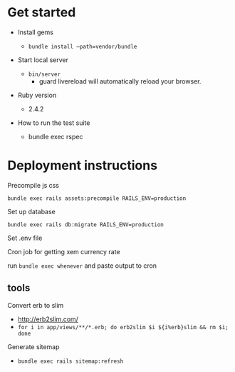 # Get started
- Install gems
    - `bundle install –path=vendor/bundle`

- Start local server
    - `bin/server`
        - guard livereload will automatically reload your browser.

- Ruby version
    - 2.4.2

- How to run the test suite
    - bundle exec rspec

# Deployment instructions
Precompile js css

`bundle exec rails assets:precompile RAILS_ENV=production`

Set up database

`bundle exec rails db:migrate RAILS_ENV=production`

Set .env file 

Cron job for getting xem currency rate 

run `bundle exec whenever` and paste output to cron




## tools
Convert erb to slim
- http://erb2slim.com/
- `for i in app/views/**/*.erb; do erb2slim $i ${i%erb}slim && rm $i; done`

Generate sitemap
- `bundle exec rails sitemap:refresh`